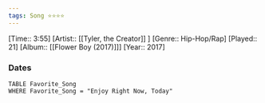 ```yaml
---
tags: Song ⭐⭐⭐⭐ 
---
```

[Time:: 3:55]
[Artist:: [[Tyler, the Creator]] ]
[Genre:: Hip-Hop/Rap]
[Played:: 21]
[Album:: [[Flower Boy (2017)]]]
[Year:: 2017]
### Dates
````dataview
TABLE Favorite_Song
WHERE Favorite_Song = "Enjoy Right Now, Today"
````